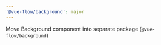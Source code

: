 ```yaml
---
'@vue-flow/background': major
---
```


Move Background component into separate package (`@vue-flow/background`)
